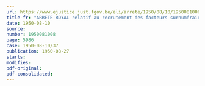```yaml
---
url: https://www.ejustice.just.fgov.be/eli/arrete/1950/08/10/1950081008/justel
title-fr: "ARRETE ROYAL relatif au recrutement des facteurs surnuméraires de [LA POSTE] <modifié par L 1991-03-21/30, art. 130>"
date: 1950-08-10
source:
number: 1950081008
page: 5986
case: 1950-08-10/37
publication: 1950-08-27
starts:
modifies:
pdf-original:
pdf-consolidated:
---
```


